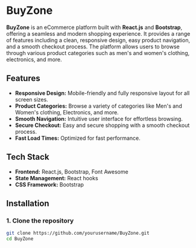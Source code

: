 # BuyZone

**BuyZone** is an eCommerce platform built with **React.js** and **Bootstrap**, offering a seamless and modern shopping experience. It provides a range of features including a clean, responsive design, easy product navigation, and a smooth checkout process. The platform allows users to browse through various product categories such as men's and women's clothing, electronics, and more.

## Features

- **Responsive Design:** Mobile-friendly and fully responsive layout for all screen sizes.
- **Product Categories:** Browse a variety of categories like Men's and Women's clothing, Electronics, and more.
- **Smooth Navigation:** Intuitive user interface for effortless browsing.
- **Secure Checkout:** Easy and secure shopping with a smooth checkout process.
- **Fast Load Times:** Optimized for fast performance.

## Tech Stack

- **Frontend:** React.js, Bootstrap, Font Awesome
- **State Management:** React hooks
- **CSS Framework:** Bootstrap

## Installation

### 1. Clone the repository
```bash
git clone https://github.com/yourusername/BuyZone.git
cd BuyZone
